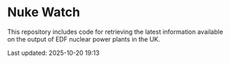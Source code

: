 # Nuke Watch

This repository includes code for retrieving the latest information available on the output of EDF nuclear power plants in the UK.

Last updated: 2025-10-20 19:13